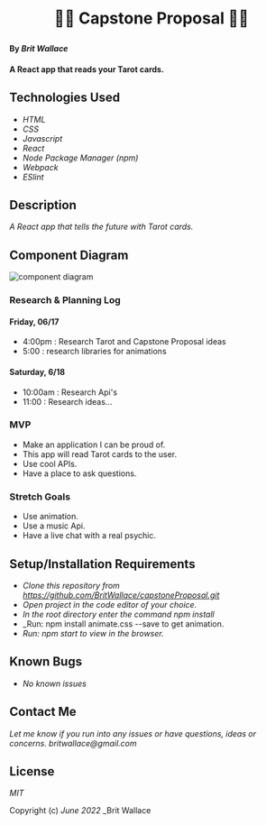 #  <p align="center">  🥷🏽 **Capstone Proposal**  🥷🏽</p>


#### By _**Brit Wallace**_

#### A React app that reads your Tarot cards. 

## Technologies Used

* _HTML_
* _CSS_
* _Javascript_
* _React_
* _Node Package Manager (npm)_
* _Webpack_
* _ESlint_



## Description

_A React app that tells the future with Tarot cards._

## Component Diagram

![component diagram](./src/Img/diagram.jpeg)

### Research & Planning Log
#### Friday, 06/17
* 4:00pm : Research Tarot and Capstone Proposal ideas  
* 5:00 : research libraries for animations

#### Saturday, 6/18
* 10:00am : Research Api's
* 11:00 : Research ideas...

### MVP
* Make an application I can be proud of.
* This app will read Tarot cards to the user.
* Use cool APIs.
* Have a place to ask questions. 

### Stretch Goals
*  Use animation.
*  Use a music Api.
*  Have a live chat with a real psychic.




## Setup/Installation Requirements

* _Clone this repository from https://github.com/BritWallace/capstoneProposal.git_
* _Open project in the code editor of your choice._
* _In the root directory enter the command npm install_
* _Run: npm install animate.css --save to get animation.
* _Run: npm start to view in the browser._


## Known Bugs

* _No known issues_

## Contact Me

_Let me know if you run into any issues or have questions, ideas or concerns. britwallace@gmail.com_

## License

_MIT_

Copyright (c) _June 2022_ _Brit Wallace